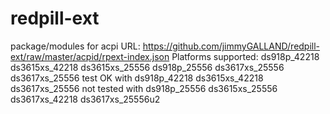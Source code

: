 # redpill-ext

package/modules for acpi 
URL: https://github.com/jimmyGALLAND/redpill-ext/raw/master/acpid/rpext-index.json
Platforms supported: ds918p_42218 ds3615xs_42218 ds3615xs_25556 ds918p_25556 ds3617xs_25556 ds3617xs_25556
test OK with ds918p_42218 ds3615xs_42218 ds3617xs_25556
not tested with ds918p_25556 ds3615xs_25556 ds3617xs_42218 ds3617xs_25556u2
